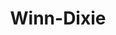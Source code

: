 ---
title: "Winn-Dixie"
url: /saint-cloud/winn-dixie-east-irlo-bronson-memorial-highway/
shop: supermarket
---